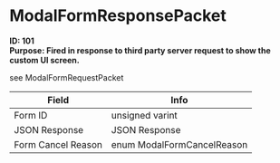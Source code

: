 # ModalFormResponsePacket

**ID: 101**  
**Purpose: Fired in response to third party server request to show the custom UI screen.**  

see ModalFormRequestPacket

<table><thead><tr><th>Field</th><th>Info</th></tr></thead><tbody>
<tr><td>Form ID</td><td>unsigned varint</td></tr>
<tr><td>JSON Response</td><td>JSON Response</td></tr>
<tr><td>Form Cancel Reason</td><td>enum ModalFormCancelReason</td></tr>
</tbody></table>